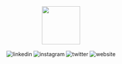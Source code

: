 <div id="header" align="center">
  <img src="https://media.giphy.com/media/QssGEmpkyEOhBCb7e1/giphy.gif" width="100"/>
</div>
<br>
<div id="badges" align="center">
  <img src="https://img.shields.io/badge/LinkedIn-0077B5?style=for-the-badge&logo=linkedin&logoColor=white" alt="linkedin"/>
  <img src="https://img.shields.io/badge/Instagram-E4405F?style=for-the-badge&logo=instagram&logoColor=white" alt="instagram"/>
  <img src="https://img.shields.io/badge/Twitter-1DA1F2?style=for-the-badge&logo=twitter&logoColor=white" alt="twitter"/>
    <img src="https://img.shields.io/badge/website-000000?style=for-the-badge&logo=About.me&logoColor=white" alt="website"/>
</div>
